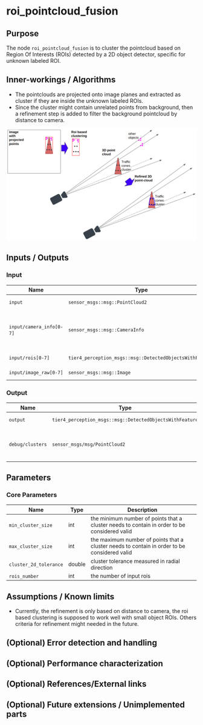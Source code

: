 # roi_pointcloud_fusion

## Purpose

The node `roi_pointcloud_fusion` is to cluster the pointcloud based on Region Of Interests (ROIs) detected by a 2D object detector, specific for unknown labeled ROI.

## Inner-workings / Algorithms

- The pointclouds are projected onto image planes and extracted as cluster if they are inside the unknown labeled ROIs.
- Since the cluster might contain unrelated points from background, then a refinement step is added to filter the background pointcloud by distance to camera.

![roi_pointcloud_fusion_image](./images/roi_pointcloud_fusion.png)

## Inputs / Outputs

### Input

| Name                     | Type                                                     | Description                                               |
| ------------------------ | -------------------------------------------------------- | --------------------------------------------------------- |
| `input`                  | `sensor_msgs::msg::PointCloud2`                          | input pointcloud                                          |
| `input/camera_info[0-7]` | `sensor_msgs::msg::CameraInfo`                           | camera information to project 3d points onto image planes |
| `input/rois[0-7]`        | `tier4_perception_msgs::msg::DetectedObjectsWithFeature` | ROIs from each image                                      |
| `input/image_raw[0-7]`   | `sensor_msgs::msg::Image`                                | images for visualization                                  |

### Output

| Name             | Type                                                     | Description                                  |
| ---------------- | -------------------------------------------------------- | -------------------------------------------- |
| `output`         | `tier4_perception_msgs::msg::DetectedObjectsWithFeature` | output clusters                              |
| `debug/clusters` | `sensor_msgs/msg/PointCloud2`                            | colored cluster pointcloud for visualization |

## Parameters

### Core Parameters

| Name                   | Type   | Description                                                                                  |
| ---------------------- | ------ | -------------------------------------------------------------------------------------------- |
| `min_cluster_size`     | int    | the minimum number of points that a cluster needs to contain in order to be considered valid |
| `max_cluster_size`     | int    | the maximum number of points that a cluster needs to contain in order to be considered valid |
| `cluster_2d_tolerance` | double | cluster tolerance measured in radial direction                                               |
| `rois_number`          | int    | the number of input rois                                                                     |

## Assumptions / Known limits

- Currently, the refinement is only based on distance to camera, the roi based clustering is supposed to work well with small object ROIs. Others criteria for refinement might needed in the future.

<!-- Write assumptions and limitations of your implementation.

Example:
  This algorithm assumes obstacles are not moving, so if they rapidly move after the vehicle started to avoid them, it might collide with them.
  Also, this algorithm doesn't care about blind spots. In general, since too close obstacles aren't visible due to the sensing performance limit, please take enough margin to obstacles.
-->

## (Optional) Error detection and handling

<!-- Write how to detect errors and how to recover from them.

Example:
  This package can handle up to 20 obstacles. If more obstacles found, this node will give up and raise diagnostic errors.
-->

## (Optional) Performance characterization

<!-- Write performance information like complexity. If it wouldn't be the bottleneck, not necessary.

Example:

  ### Complexity

  This algorithm is O(N).

  ### Processing time

  ...
-->

## (Optional) References/External links

<!-- Write links you referred to when you implemented.

Example:
  [1] {link_to_a_thesis}
  [2] {link_to_an_issue}
-->

## (Optional) Future extensions / Unimplemented parts

<!-- Write future extensions of this package.

Example:
  Currently, this package can't handle the chattering obstacles well. We plan to add some probabilistic filters in the perception layer to improve it.
  Also, there are some parameters that should be global(e.g. vehicle size, max steering, etc.). These will be refactored and defined as global parameters so that we can share the same parameters between different nodes.
-->
